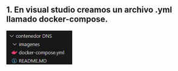 ## 1. En visual studio creamos un archivo .yml llamado docker-compose.


![alt text](imagenes/Captura%20de%20pantalla%202024-04-26%20170551.png)
